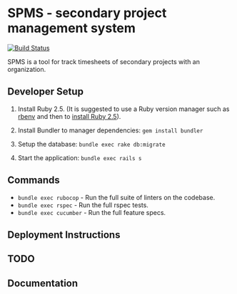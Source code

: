 # SPMS - secondary project management system

[![Build Status](https://gitlab.com/shaiju.edakulangara/spms/badges/staging/pipeline.svg)](https://gitlab.com/shaiju.edakulangara/spms/pipelines)

SPMS is a tool for track timesheets of secondary projects with an organization. 

## Developer Setup

1. Install Ruby 2.5. (It is suggested to use a Ruby version manager such as [rbenv](https://github.com/rbenv/rbenv#installation) and then to [install Ruby 2.5](https://github.com/rbenv/rbenv#installing-ruby-versions)).
1. Install Bundler to manager dependencies: `gem install bundler`
1. Setup the database: `bundle exec rake db:migrate`

5. Start the application: `bundle exec rails s`

## Commands
- `bundle exec rubocop` - Run the full suite of linters on the codebase.
- `bundle exec rspec` - Run the full rspec tests.
- `bundle exec cucumber` - Run the full feature specs.

## Deployment Instructions

## TODO

## Documentation